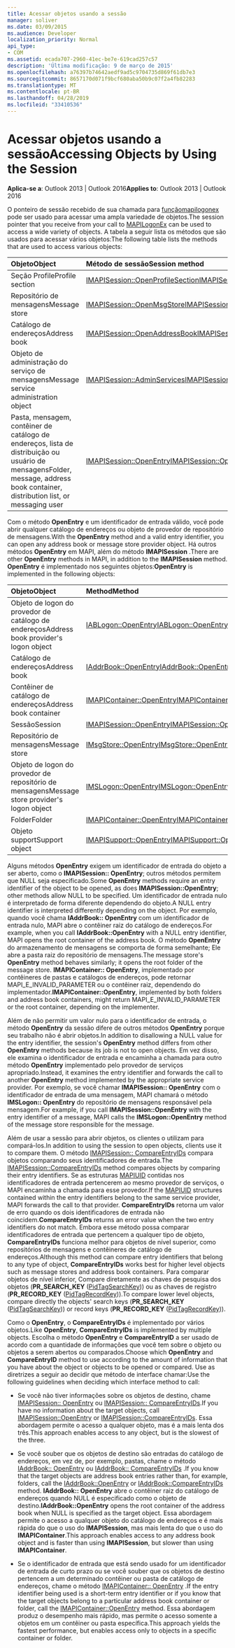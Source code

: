 ```yaml
---
title: Acessar objetos usando a sessão
manager: soliver
ms.date: 03/09/2015
ms.audience: Developer
localization_priority: Normal
api_type:
- COM
ms.assetid: ecada707-2960-41ec-be7e-619cad257c57
description: 'Última modificação: 9 de março de 2015'
ms.openlocfilehash: a76397b74642aedf9ad5c9704735d869f61db7e3
ms.sourcegitcommit: 8657170d071f9bcf680aba50b9c07f2a4fb82283
ms.translationtype: MT
ms.contentlocale: pt-BR
ms.lasthandoff: 04/28/2019
ms.locfileid: "33410536"
---
```

# <a name="accessing-objects-by-using-the-session"></a><span data-ttu-id="9d650-103">Acessar objetos usando a sessão</span><span class="sxs-lookup"><span data-stu-id="9d650-103">Accessing Objects by Using the Session</span></span>

  
  
<span data-ttu-id="9d650-104">**Aplica-se a**: Outlook 2013 | Outlook 2016</span><span class="sxs-lookup"><span data-stu-id="9d650-104">**Applies to**: Outlook 2013 | Outlook 2016</span></span> 
  
<span data-ttu-id="9d650-105">O ponteiro de sessão recebido de sua chamada para [funçãomapilogonex](mapilogonex.md) pode ser usado para acessar uma ampla variedade de objetos.</span><span class="sxs-lookup"><span data-stu-id="9d650-105">The session pointer that you receive from your call to [MAPILogonEx](mapilogonex.md) can be used to access a wide variety of objects.</span></span> <span data-ttu-id="9d650-106">A tabela a seguir lista os métodos que são usados para acessar vários objetos:</span><span class="sxs-lookup"><span data-stu-id="9d650-106">The following table lists the methods that are used to access various objects:</span></span> 
  
|<span data-ttu-id="9d650-107">**Objeto**</span><span class="sxs-lookup"><span data-stu-id="9d650-107">**Object**</span></span>|<span data-ttu-id="9d650-108">**Método de sessão**</span><span class="sxs-lookup"><span data-stu-id="9d650-108">**Session method**</span></span>|
|:-----|:-----|
|<span data-ttu-id="9d650-109">Seção Profile</span><span class="sxs-lookup"><span data-stu-id="9d650-109">Profile section</span></span>  <br/> |[<span data-ttu-id="9d650-110">IMAPISession::OpenProfileSection</span><span class="sxs-lookup"><span data-stu-id="9d650-110">IMAPISession::OpenProfileSection</span></span>](imapisession-openprofilesection.md) <br/> |
|<span data-ttu-id="9d650-111">Repositório de mensagens</span><span class="sxs-lookup"><span data-stu-id="9d650-111">Message store</span></span>  <br/> |[<span data-ttu-id="9d650-112">IMAPISession::OpenMsgStore</span><span class="sxs-lookup"><span data-stu-id="9d650-112">IMAPISession::OpenMsgStore</span></span>](imapisession-openmsgstore.md) <br/> |
|<span data-ttu-id="9d650-113">Catálogo de endereços</span><span class="sxs-lookup"><span data-stu-id="9d650-113">Address book</span></span>  <br/> |[<span data-ttu-id="9d650-114">IMAPISession::OpenAddressBook</span><span class="sxs-lookup"><span data-stu-id="9d650-114">IMAPISession::OpenAddressBook</span></span>](imapisession-openaddressbook.md) <br/> |
|<span data-ttu-id="9d650-115">Objeto de administração do serviço de mensagens</span><span class="sxs-lookup"><span data-stu-id="9d650-115">Message service administration object</span></span>  <br/> |[<span data-ttu-id="9d650-116">IMAPISession::AdminServices</span><span class="sxs-lookup"><span data-stu-id="9d650-116">IMAPISession::AdminServices</span></span>](imapisession-adminservices.md) <br/> |
|<span data-ttu-id="9d650-117">Pasta, mensagem, contêiner de catálogo de endereços, lista de distribuição ou usuário de mensagens</span><span class="sxs-lookup"><span data-stu-id="9d650-117">Folder, message, address book container, distribution list, or messaging user</span></span>  <br/> |[<span data-ttu-id="9d650-118">IMAPISession::OpenEntry</span><span class="sxs-lookup"><span data-stu-id="9d650-118">IMAPISession::OpenEntry</span></span>](imapisession-openentry.md) <br/> |
   
<span data-ttu-id="9d650-119">Com o método **OpenEntry** e um identificador de entrada válido, você pode abrir qualquer catálogo de endereços ou objeto de provedor de repositório de mensagens.</span><span class="sxs-lookup"><span data-stu-id="9d650-119">With the **OpenEntry** method and a valid entry identifier, you can open any address book or message store provider object.</span></span> <span data-ttu-id="9d650-120">Há outros métodos **OpenEntry** em MAPI, além do método **IMAPISession** .</span><span class="sxs-lookup"><span data-stu-id="9d650-120">There are other **OpenEntry** methods in MAPI, in addition to the **IMAPISession** method.</span></span> <span data-ttu-id="9d650-121">**OpenEntry** é implementado nos seguintes objetos:</span><span class="sxs-lookup"><span data-stu-id="9d650-121">**OpenEntry** is implemented in the following objects:</span></span> 
  
|<span data-ttu-id="9d650-122">**Objeto**</span><span class="sxs-lookup"><span data-stu-id="9d650-122">**Object**</span></span>|<span data-ttu-id="9d650-123">**Method**</span><span class="sxs-lookup"><span data-stu-id="9d650-123">**Method**</span></span>|
|:-----|:-----|
|<span data-ttu-id="9d650-124">Objeto de logon do provedor de catálogo de endereços</span><span class="sxs-lookup"><span data-stu-id="9d650-124">Address book provider's logon object</span></span>  <br/> |[<span data-ttu-id="9d650-125">IABLogon::OpenEntry</span><span class="sxs-lookup"><span data-stu-id="9d650-125">IABLogon::OpenEntry</span></span>](iablogon-openentry.md) <br/> |
|<span data-ttu-id="9d650-126">Catálogo de endereços</span><span class="sxs-lookup"><span data-stu-id="9d650-126">Address book</span></span>  <br/> |[<span data-ttu-id="9d650-127">IAddrBook::OpenEntry</span><span class="sxs-lookup"><span data-stu-id="9d650-127">IAddrBook::OpenEntry</span></span>](iaddrbook-openentry.md) <br/> |
|<span data-ttu-id="9d650-128">Contêiner de catálogo de endereços</span><span class="sxs-lookup"><span data-stu-id="9d650-128">Address book container</span></span>  <br/> |[<span data-ttu-id="9d650-129">IMAPIContainer::OpenEntry</span><span class="sxs-lookup"><span data-stu-id="9d650-129">IMAPIContainer::OpenEntry</span></span>](imapicontainer-openentry.md) <br/> |
|<span data-ttu-id="9d650-130">Sessão</span><span class="sxs-lookup"><span data-stu-id="9d650-130">Session</span></span>  <br/> |[<span data-ttu-id="9d650-131">IMAPISession::OpenEntry</span><span class="sxs-lookup"><span data-stu-id="9d650-131">IMAPISession::OpenEntry</span></span>](imapisession-openentry.md) <br/> |
|<span data-ttu-id="9d650-132">Repositório de mensagens</span><span class="sxs-lookup"><span data-stu-id="9d650-132">Message store</span></span>  <br/> |[<span data-ttu-id="9d650-133">IMsgStore::OpenEntry</span><span class="sxs-lookup"><span data-stu-id="9d650-133">IMsgStore::OpenEntry</span></span>](imsgstore-openentry.md) <br/> |
|<span data-ttu-id="9d650-134">Objeto de logon do provedor de repositório de mensagens</span><span class="sxs-lookup"><span data-stu-id="9d650-134">Message store provider's logon object</span></span>  <br/> |[<span data-ttu-id="9d650-135">IMSLogon::OpenEntry</span><span class="sxs-lookup"><span data-stu-id="9d650-135">IMSLogon::OpenEntry</span></span>](imslogon-openentry.md) <br/> |
|<span data-ttu-id="9d650-136">Folder</span><span class="sxs-lookup"><span data-stu-id="9d650-136">Folder</span></span>  <br/> |[<span data-ttu-id="9d650-137">IMAPIContainer::OpenEntry</span><span class="sxs-lookup"><span data-stu-id="9d650-137">IMAPIContainer::OpenEntry</span></span>](imapicontainer-openentry.md) <br/> |
|<span data-ttu-id="9d650-138">Objeto support</span><span class="sxs-lookup"><span data-stu-id="9d650-138">Support object</span></span>  <br/> |[<span data-ttu-id="9d650-139">IMAPISupport::OpenEntry</span><span class="sxs-lookup"><span data-stu-id="9d650-139">IMAPISupport::OpenEntry</span></span>](imapisupport-openentry.md) <br/> |
   
<span data-ttu-id="9d650-140">Alguns métodos **OpenEntry** exigem um identificador de entrada do objeto a ser aberto, como o **IMAPISession:: OpenEntry**; outros métodos permitem que NULL seja especificado.</span><span class="sxs-lookup"><span data-stu-id="9d650-140">Some **OpenEntry** methods require an entry identifier of the object to be opened, as does **IMAPISession::OpenEntry**; other methods allow NULL to be specified.</span></span> <span data-ttu-id="9d650-141">Um identificador de entrada nulo é interpretado de forma diferente dependendo do objeto.</span><span class="sxs-lookup"><span data-stu-id="9d650-141">A NULL entry identifier is interpreted differently depending on the object.</span></span> <span data-ttu-id="9d650-142">Por exemplo, quando você chama **IAddrBook:: OpenEntry** com um identificador de entrada nulo, MAPI abre o contêiner raiz do catálogo de endereços.</span><span class="sxs-lookup"><span data-stu-id="9d650-142">For example, when you call **IAddrBook::OpenEntry** with a NULL entry identifier, MAPI opens the root container of the address book.</span></span> <span data-ttu-id="9d650-143">O método **OpenEntry** do armazenamento de mensagens se comporta de forma semelhante; Ele abre a pasta raiz do repositório de mensagens.</span><span class="sxs-lookup"><span data-stu-id="9d650-143">The message store's **OpenEntry** method behaves similarly; it opens the root folder of the message store.</span></span> <span data-ttu-id="9d650-144">**IMAPIContainer:: OpenEntry**, implementado por contêineres de pastas e catálogos de endereços, pode retornar MAPI_E_INVALID_PARAMETER ou o contêiner raiz, dependendo do implementador.</span><span class="sxs-lookup"><span data-stu-id="9d650-144">**IMAPIContainer::OpenEntry**, implemented by both folders and address book containers, might return MAPI_E_INVALID_PARAMETER or the root container, depending on the implementer.</span></span> 
  
<span data-ttu-id="9d650-145">Além de não permitir um valor nulo para o identificador de entrada, o método **OpenEntry** da sessão difere de outros métodos **OpenEntry** porque seu trabalho não é abrir objetos.</span><span class="sxs-lookup"><span data-stu-id="9d650-145">In addition to disallowing a NULL value for the entry identifier, the session's **OpenEntry** method differs from other **OpenEntry** methods because its job is not to open objects.</span></span> <span data-ttu-id="9d650-146">Em vez disso, ele examina o identificador de entrada e encaminha a chamada para outro método **OpenEntry** implementado pelo provedor de serviços apropriado.</span><span class="sxs-lookup"><span data-stu-id="9d650-146">Instead, it examines the entry identifier and forwards the call to another **OpenEntry** method implemented by the appropriate service provider.</span></span> <span data-ttu-id="9d650-147">Por exemplo, se você chamar **IMAPISession:: OpenEntry** com o identificador de entrada de uma mensagem, MAPI chamará o método **IMSLogon:: OpenEntry** do repositório de mensagens responsável pela mensagem.</span><span class="sxs-lookup"><span data-stu-id="9d650-147">For example, if you call **IMAPISession::OpenEntry** with the entry identifier of a message, MAPI calls the **IMSLogon::OpenEntry** method of the message store responsible for the message.</span></span> 
  
<span data-ttu-id="9d650-148">Além de usar a sessão para abrir objetos, os clientes o utilizam para compará-los.</span><span class="sxs-lookup"><span data-stu-id="9d650-148">In addition to using the session to open objects, clients use it to compare them.</span></span> <span data-ttu-id="9d650-149">O método [IMAPISession:: CompareEntryIDs](imapisession-compareentryids.md) compara objetos comparando seus identificadores de entrada.</span><span class="sxs-lookup"><span data-stu-id="9d650-149">The [IMAPISession::CompareEntryIDs](imapisession-compareentryids.md) method compares objects by comparing their entry identifiers.</span></span> <span data-ttu-id="9d650-150">Se as estruturas [MAPIUID](mapiuid.md) contidas nos identificadores de entrada pertencerem ao mesmo provedor de serviços, o MAPI encaminha a chamada para esse provedor.</span><span class="sxs-lookup"><span data-stu-id="9d650-150">If the [MAPIUID](mapiuid.md) structures contained within the entry identifiers belong to the same service provider, MAPI forwards the call to that provider.</span></span> <span data-ttu-id="9d650-151">**CompareEntryIDs** retorna um valor de erro quando os dois identificadores de entrada não coincidem.</span><span class="sxs-lookup"><span data-stu-id="9d650-151">**CompareEntryIDs** returns an error value when the two entry identifiers do not match.</span></span> <span data-ttu-id="9d650-152">Embora esse método possa comparar identificadores de entrada que pertencem a qualquer tipo de objeto, **CompareEntryIDs** funciona melhor para objetos de nível superior, como repositórios de mensagens e contêineres de catálogo de endereços.</span><span class="sxs-lookup"><span data-stu-id="9d650-152">Although this method can compare entry identifiers that belong to any type of object, **CompareEntryIDs** works best for higher level objects such as message stores and address book containers.</span></span> <span data-ttu-id="9d650-153">Para comparar objetos de nível inferior, Compare diretamente as chaves de pesquisa dos objetos (**PR_SEARCH_KEY** ([PidTagSearchKey](pidtagsearchkey-canonical-property.md))) ou as chaves de registro (**PR_RECORD_KEY** ([PidTagRecordKey](pidtagrecordkey-canonical-property.md))).</span><span class="sxs-lookup"><span data-stu-id="9d650-153">To compare lower level objects, compare directly the objects' search keys (**PR_SEARCH_KEY** ([PidTagSearchKey](pidtagsearchkey-canonical-property.md))) or record keys (**PR_RECORD_KEY** ([PidTagRecordKey](pidtagrecordkey-canonical-property.md))).</span></span> 
  
<span data-ttu-id="9d650-154">Como o **OpenEntry**, o **CompareEntryIDs** é implementado por vários objetos.</span><span class="sxs-lookup"><span data-stu-id="9d650-154">Like **OpenEntry**, **CompareEntryIDs** is implemented by multiple objects.</span></span> <span data-ttu-id="9d650-155">Escolha o método **OpenEntry** e **CompareEntryID** a ser usado de acordo com a quantidade de informações que você tem sobre o objeto ou objetos a serem abertos ou comparados.</span><span class="sxs-lookup"><span data-stu-id="9d650-155">Choose which **OpenEntry** and **CompareEntryID** method to use according to the amount of information that you have about the object or objects to be opened or compared.</span></span> <span data-ttu-id="9d650-156">Use as diretrizes a seguir ao decidir que método de interface chamar:</span><span class="sxs-lookup"><span data-stu-id="9d650-156">Use the following guidelines when deciding which interface method to call:</span></span> 
  
- <span data-ttu-id="9d650-157">Se você não tiver informações sobre os objetos de destino, chame [IMAPISession:: OpenEntry](imapisession-openentry.md) ou [IMAPISession:: CompareEntryIDs](imapisession-compareentryids.md).</span><span class="sxs-lookup"><span data-stu-id="9d650-157">If you have no information about the target objects, call [IMAPISession::OpenEntry](imapisession-openentry.md) or [IMAPISession::CompareEntryIDs](imapisession-compareentryids.md).</span></span> <span data-ttu-id="9d650-158">Essa abordagem permite o acesso a qualquer objeto, mas é a mais lenta dos três.</span><span class="sxs-lookup"><span data-stu-id="9d650-158">This approach enables access to any object, but is the slowest of the three.</span></span>
    
- <span data-ttu-id="9d650-159">Se você souber que os objetos de destino são entradas do catálogo de endereços, em vez de, por exemplo, pastas, chame o método [IAddrBook:: OpenEntry](iaddrbook-openentry.md) ou [IAddrBook:: CompareEntryIDs](iaddrbook-compareentryids.md) .</span><span class="sxs-lookup"><span data-stu-id="9d650-159">If you know that the target objects are address book entries rather than, for example, folders, call the [IAddrBook::OpenEntry](iaddrbook-openentry.md) or [IAddrBook::CompareEntryIDs](iaddrbook-compareentryids.md) method.</span></span> <span data-ttu-id="9d650-160">**IAddrBook:: OpenEntry** abre o contêiner raiz do catálogo de endereços quando NULL é especificado como o objeto de destino.</span><span class="sxs-lookup"><span data-stu-id="9d650-160">**IAddrBook::OpenEntry** opens the root container of the address book when NULL is specified as the target object.</span></span> <span data-ttu-id="9d650-161">Essa abordagem permite o acesso a qualquer objeto do catálogo de endereços e é mais rápida do que o uso do **IMAPISession**, mas mais lenta do que o uso do **IMAPIContainer**.</span><span class="sxs-lookup"><span data-stu-id="9d650-161">This approach enables access to any address book object and is faster than using **IMAPISession**, but slower than using **IMAPIContainer**.</span></span>
    
- <span data-ttu-id="9d650-162">Se o identificador de entrada que está sendo usado for um identificador de entrada de curto prazo ou se você souber que os objetos de destino pertencem a um determinado contêiner ou pasta de catálogo de endereços, chame o método [IMAPIContainer:: OpenEntry](imapicontainer-openentry.md) .</span><span class="sxs-lookup"><span data-stu-id="9d650-162">If the entry identifier being used is a short-term entry identifier or if you know that the target objects belong to a particular address book container or folder, call the [IMAPIContainer::OpenEntry](imapicontainer-openentry.md) method.</span></span> <span data-ttu-id="9d650-163">Essa abordagem produz o desempenho mais rápido, mas permite o acesso somente a objetos em um contêiner ou pasta específica.</span><span class="sxs-lookup"><span data-stu-id="9d650-163">This approach yields the fastest performance, but enables access only to objects in a specific container or folder.</span></span> 
    

